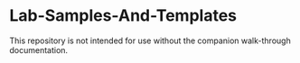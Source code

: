 # Lab-Samples-And-Templates

This repository is not intended for use without the companion walk-through documentation.
